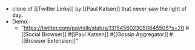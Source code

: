 - clone of [[Twitter Links]] by [[Paul Katsen]] that never saw the light of day.
- Demo: 
    - "https://twitter.com/pavtalk/status/1315456023050645505?s=20 #[[Social Browser]] #[[Paul Katsen]] #[[Gossip Aggregator]] #[[Browser Extension]]"
